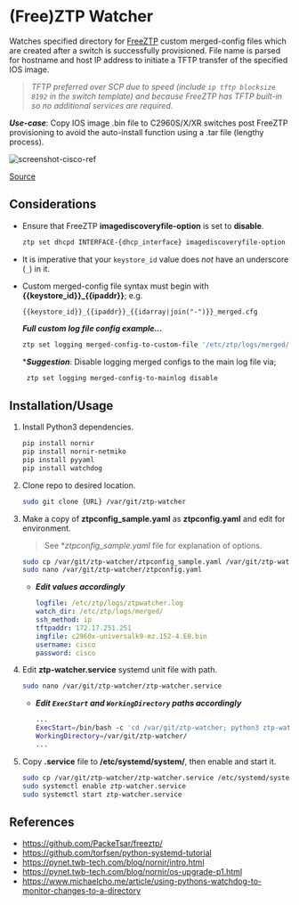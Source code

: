 # (Free)ZTP Watcher

Watches specified directory for [FreeZTP][freeztp] custom merged-config files which are created after a switch is successfully provisioned. File name is parsed for hostname and host IP address to initiate a TFTP transfer of the specified IOS image.

> _TFTP preferred over SCP due to speed (include `ip tftp blocksize 8192` in the switch template) and because FreeZTP has TFTP built-in so no additional services are required._

_**Use-case**_: Copy IOS image .bin file to C2960S/X/XR switches post FreeZTP provisioning to avoid the auto-install function using a .tar file (lengthy process).

![screenshot-cisco-ref][ss-cisco-ref]

[Source][cisco-doc]

## Considerations

- Ensure that FreeZTP **imagediscoveryfile-option** is set to **disable**.

   ```bash
   ztp set dhcpd INTERFACE-{dhcp_interface} imagediscoveryfile-option disable
   ```

- It is imperative that your `keystore_id` value does *not* have an underscore (`_`) in it.

- Custom merged-config file syntax must begin with **{{keystore_id}}_{{ipaddr}}**; e.g.

   `{{keystore_id}}_{{ipaddr}}_{{idarray|join("-")}}_merged.cfg`

   _**Full custom log file config example...**_

   ```bash
   ztp set logging merged-config-to-custom-file '/etc/ztp/logs/merged/{{keystore_id}}_{{ipaddr}}_{{idarray|join("-")}}_merged.cfg'
   ```

   \*_**Suggestion**_: Disable logging merged configs to the main log file via;

    ```bash
     ztp set logging merged-config-to-mainlog disable
    ```

## Installation/Usage

1. Install Python3 dependencies.

   ```bash
   pip install nornir
   pip install nornir-netmiko
   pip install pyyaml
   pip install watchdog
   ```

2. Clone repo to desired location.

   ```bash
   sudo git clone {URL} /var/git/ztp-watcher
   ```

3. Make a copy of **ztpconfig_sample.yaml** as **ztpconfig.yaml** and edit for environment.

   > See **ztpconfig_sample.yaml* file for explanation of options.

   ```bash
   sudo cp /var/git/ztp-watcher/ztpconfig_sample.yaml /var/git/ztp-watcher/ztpconfig.yaml
   sudo nano /var/git/ztp-watcher/ztpconfig.yaml
   ```

   - _**Edit values accordingly**_

     ```yaml
     logfile: /etc/ztp/logs/ztpwatcher.log
     watch_dir: /etc/ztp/logs/merged/
     ssh_method: ip
     tftpaddr: 172.17.251.251
     imgfile: c2960x-universalk9-mz.152-4.E8.bin
     username: cisco
     password: cisco
     ```

4. Edit **ztp-watcher.service** systemd unit file with path.

   ```bash
   sudo nano /var/git/ztp-watcher/ztp-watcher.service
   ```

   - _**Edit `ExecStart` and `WorkingDirectory` paths accordingly**_

     ```bash
     ...
     ExecStart=/bin/bash -c 'cd /var/git/ztp-watcher; python3 ztp-watcher.py'
     WorkingDirectory=/var/git/ztp-watcher/
     ...
     ```

5. Copy **.service** file to **/etc/systemd/system/**, then enable and start it.

   ```bash
   sudo cp /var/git/ztp-watcher/ztp-watcher.service /etc/systemd/system/
   sudo systemctl enable ztp-watcher.service
   sudo systemctl start ztp-watcher.service
   ```

## References

- https://github.com/PackeTsar/freeztp/
- https://github.com/torfsen/python-systemd-tutorial
- https://pynet.twb-tech.com/blog/nornir/intro.html
- https://pynet.twb-tech.com/blog/nornir/os-upgrade-p1.html
- https://www.michaelcho.me/article/using-pythons-watchdog-to-monitor-changes-to-a-directory

[freeztp]: https://github.com/PackeTsar/freeztp/
[cisco-doc]: https://www.cisco.com/c/en/us/td/docs/solutions/Enterprise/Plug-and-Play/release/notes/pnp-release-notes16.html#pgfId-206873
[ss-cisco-ref]: assets/images/cisco-ref.png
